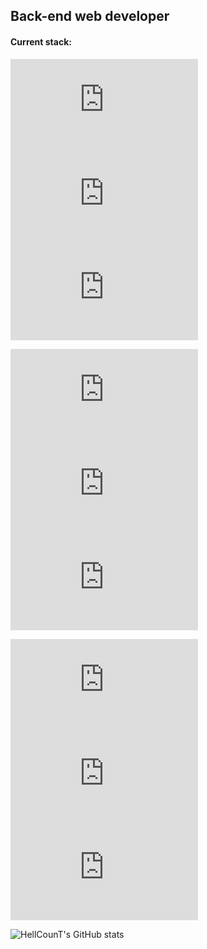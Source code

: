 ## Back-end web developer

#### Current stack:


[![nodeJS](https://icon-icons.com/downloadimage.php?id=146411&root=2415/ICO/128/&file=nodejs_original_logo_icon_146411.ico)](https://nodejs.org/en/docs)
[![JavaScript](https://icon-icons.com/downloadimage.php?id=130900&root=2108/ICO/512/&file=javascript_icon_130900.ico)](https://developer.mozilla.org/en-US/docs/Web/JavaScript)
[![TypeScript](https://icon-icons.com/downloadimage.php?id=146317&root=2415/ICO/128/&file=typescript_original_logo_icon_146317.ico)](https://www.typescriptlang.org)

[![express](https://icon-icons.com/downloadimage.php?id=169185&root=2699/PNG/128/&file=expressjs_logo_icon_169185.png)](https://expressjs.com/)
[![nestJS](https://icon-icons.com/downloadimage.php?id=168087&root=2699/ICO/128/&file=nestjs_logo_icon_168087.ico)](https://nestjs.com)
[![jest](https://icon-icons.com/downloadimage.php?id=130514&root=2107/ICO/128/&file=file_type_jest_icon_130514.ico)](https://jestjs.io/)

[![SQL](https://icon-icons.com/downloadimage.php?id=57633&root=628/ICO/128/&file=sql-file-black-rounded-rectangular-interface-symbol_icon-icons.com_57633.ico)](https://www.w3schools.com/sql/)
[![mongoDB](https://icon-icons.com/downloadimage.php?id=146425&root=2415/ICO/128/&file=mongodb_original_wordmark_logo_icon_146425.ico)](https://www.mongodb.com/)
[![postgreSQL](https://icon-icons.com/downloadimage.php?id=146390&root=2415/ICO/128/&file=postgresql_plain_wordmark_logo_icon_146390.ico)](https://www.postgresql.org/)

![HellCounT's GitHub stats](https://github-readme-stats.vercel.app/api?username=HellCounT&show_icons=true&theme=gruvbox&count_private=true)

<!--
**HellCounT/HellCounT** is a ✨ _special_ ✨ repository because its `README.md` (this file) appears on your GitHub profile.

Here are some ideas to get you started:

- 🔭 I’m currently working on ...
- 🌱 I’m currently learning ...
- 👯 I’m looking to collaborate on ...
- 🤔 I’m looking for help with ...
- 💬 Ask me about ...
- 📫 How to reach me: ...
- 😄 Pronouns: ...
- ⚡ Fun fact: ...
-->
